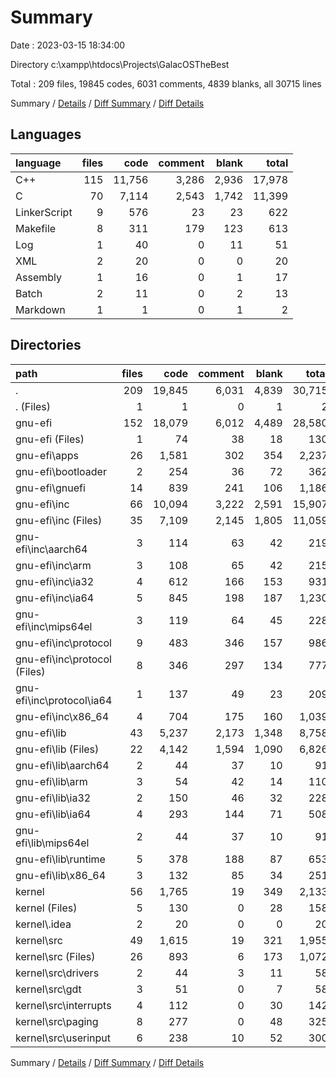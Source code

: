 # Summary

Date : 2023-03-15 18:34:00

Directory c:\\xampp\\htdocs\\Projects\\GalacOSTheBest

Total : 209 files,  19845 codes, 6031 comments, 4839 blanks, all 30715 lines

Summary / [Details](details.md) / [Diff Summary](diff.md) / [Diff Details](diff-details.md)

## Languages
| language | files | code | comment | blank | total |
| :--- | ---: | ---: | ---: | ---: | ---: |
| C++ | 115 | 11,756 | 3,286 | 2,936 | 17,978 |
| C | 70 | 7,114 | 2,543 | 1,742 | 11,399 |
| LinkerScript | 9 | 576 | 23 | 23 | 622 |
| Makefile | 8 | 311 | 179 | 123 | 613 |
| Log | 1 | 40 | 0 | 11 | 51 |
| XML | 2 | 20 | 0 | 0 | 20 |
| Assembly | 1 | 16 | 0 | 1 | 17 |
| Batch | 2 | 11 | 0 | 2 | 13 |
| Markdown | 1 | 1 | 0 | 1 | 2 |

## Directories
| path | files | code | comment | blank | total |
| :--- | ---: | ---: | ---: | ---: | ---: |
| . | 209 | 19,845 | 6,031 | 4,839 | 30,715 |
| . (Files) | 1 | 1 | 0 | 1 | 2 |
| gnu-efi | 152 | 18,079 | 6,012 | 4,489 | 28,580 |
| gnu-efi (Files) | 1 | 74 | 38 | 18 | 130 |
| gnu-efi\\apps | 26 | 1,581 | 302 | 354 | 2,237 |
| gnu-efi\\bootloader | 2 | 254 | 36 | 72 | 362 |
| gnu-efi\\gnuefi | 14 | 839 | 241 | 106 | 1,186 |
| gnu-efi\\inc | 66 | 10,094 | 3,222 | 2,591 | 15,907 |
| gnu-efi\\inc (Files) | 35 | 7,109 | 2,145 | 1,805 | 11,059 |
| gnu-efi\\inc\\aarch64 | 3 | 114 | 63 | 42 | 219 |
| gnu-efi\\inc\\arm | 3 | 108 | 65 | 42 | 215 |
| gnu-efi\\inc\\ia32 | 4 | 612 | 166 | 153 | 931 |
| gnu-efi\\inc\\ia64 | 5 | 845 | 198 | 187 | 1,230 |
| gnu-efi\\inc\\mips64el | 3 | 119 | 64 | 45 | 228 |
| gnu-efi\\inc\\protocol | 9 | 483 | 346 | 157 | 986 |
| gnu-efi\\inc\\protocol (Files) | 8 | 346 | 297 | 134 | 777 |
| gnu-efi\\inc\\protocol\\ia64 | 1 | 137 | 49 | 23 | 209 |
| gnu-efi\\inc\\x86_64 | 4 | 704 | 175 | 160 | 1,039 |
| gnu-efi\\lib | 43 | 5,237 | 2,173 | 1,348 | 8,758 |
| gnu-efi\\lib (Files) | 22 | 4,142 | 1,594 | 1,090 | 6,826 |
| gnu-efi\\lib\\aarch64 | 2 | 44 | 37 | 10 | 91 |
| gnu-efi\\lib\\arm | 3 | 54 | 42 | 14 | 110 |
| gnu-efi\\lib\\ia32 | 2 | 150 | 46 | 32 | 228 |
| gnu-efi\\lib\\ia64 | 4 | 293 | 144 | 71 | 508 |
| gnu-efi\\lib\\mips64el | 2 | 44 | 37 | 10 | 91 |
| gnu-efi\\lib\\runtime | 5 | 378 | 188 | 87 | 653 |
| gnu-efi\\lib\\x86_64 | 3 | 132 | 85 | 34 | 251 |
| kernel | 56 | 1,765 | 19 | 349 | 2,133 |
| kernel (Files) | 5 | 130 | 0 | 28 | 158 |
| kernel\\.idea | 2 | 20 | 0 | 0 | 20 |
| kernel\\src | 49 | 1,615 | 19 | 321 | 1,955 |
| kernel\\src (Files) | 26 | 893 | 6 | 173 | 1,072 |
| kernel\\src\\drivers | 2 | 44 | 3 | 11 | 58 |
| kernel\\src\\gdt | 3 | 51 | 0 | 7 | 58 |
| kernel\\src\\interrupts | 4 | 112 | 0 | 30 | 142 |
| kernel\\src\\paging | 8 | 277 | 0 | 48 | 325 |
| kernel\\src\\userinput | 6 | 238 | 10 | 52 | 300 |

Summary / [Details](details.md) / [Diff Summary](diff.md) / [Diff Details](diff-details.md)